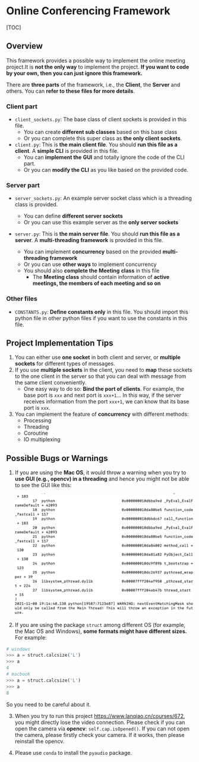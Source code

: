 # Online Conferencing Framework
[TOC]
## Overview
This framework provides a possible way to implement the online meeting project.It is **not the only way** to implement the project. **If you want to code by your own, then you can just ignore this framework.**  

There are **three parts** of the framework, i.e., the **Client**, the **Server** and others. You can **refer to these files for more details**.

### Client part

- `client_sockets.py`: The base class of client sockets is provided in this file. 
  - You can create **different sub classes** based on this base class
  - Or you can complete this super class as **the only client sockets**.
- `client.py`: This is **the main client file**. You should **run this file as a client**. A **simple CLI** is provided in this file.
  - You can **implement the** **GUI** and totally ignore the code of the CLI part.
  - Or you can **modify the CLI** as you like based on the provided code.

### Server part

- `server_sockets.py`: An example server socket class which is a threading class is provided.
  - You can define **different server sockets** 
  - Or you can use this example server as the **only server sockets**

- `server.py`: This is **the main server file**. You should **run this file as a server**. A **multi-threading framework** is provided in this file.
  - You can implement **concurrency** based on the provided **multi-threading framework**
  - Or you can use **other ways** to implement concurrency
  - You should also **complete the** **Meeting** **class** in this file
    - The **Meeting class** should contain information of **active meetings, the members of each meeting and so on**

### Other files

- `CONSTANTS.py`: **Define constants only** in this file. You should import this python file in other python files if you want to use the constants in this file.

## Project Implementation Tips
1. You can either use **one socket** in both client and server, or **multiple sockets** for different types of messages.
2. If you use **multiple sockets** in the client, you need to **map** these sockets to the one client in the server so that you can deal with message from the same client conveniently.
   - One easy way to do so: **Bind the port of clients**. For example, the base port is `xxx` and next port is `xxx+1`... In this way, if the server receives information from the port `xxx+1`, we can know that its base port is `xxx`.
3. You can implement the feature of **concurrency** with different methods:
   - Processing
   - Threading
   - Coroutine
   - IO multiplexing

## Possible Bugs or Warnings
1. If you are using the **Mac OS**, it would throw a warning when you try to **use GUI (e.g., opencv) in a threading** and hence you might not be able to see the GUI like this:

   <img src="MacOS_warning.png" alt="MacOS_warning" style="zoom:50%;" />

2. If you are using the package `struct` among different OS (for example, the Mac OS and Windows), **some formats might have different sizes.** For example:

  ```python
  # windows
  >>> a = struct.calcsize('L')
  >>> a
  4
  # macbook
  >>> a = struct.calcsize('L')
  >>> a
  8
  ```

  So you need to be careful about it.

3. When you try to run this project https://www.lanqiao.cn/courses/672, you might directly lose the video connection. Please check if you can open the camera via **opencv**: `self.cap.isOpened()`. If you can not open the camera, please firstly check your camera. If it works, then please reinstall the opencv.

4. Please use `conda` to install the `pyaudio` package.

